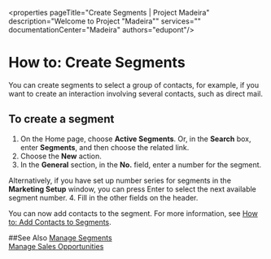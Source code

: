 <properties
                pageTitle="Create Segments | Project Madeira" 
                description="Welcome to Project "Madeira"" 
                services="" 
                documentationCenter="Madeira"
                authors="edupont"/>

# How to: Create Segments
You can create segments to select a group of contacts, for example, if you want to create an interaction involving several contacts, such as direct mail.

## To create a segment
1. On the Home page, choose **Active Segments**. Or, in the **Search** box, enter **Segments**, and then choose the related link. 
2. Choose the **New** action.
3. In the **General** section, in the **No.** field, enter a number for the segment.

  Alternatively, if you have set up number series for segments in the **Marketing Setup** window, you can press Enter to select the next available segment number. 
4. Fill in the other fields on the header.

You can now add contacts to the segment. For more information, see [How to: Add Contacts to Segments](marketing-add-contact-segment.md).

##See Also
[Manage Segments](marketing-segments.md)  
[Manage Sales Opportunities](marketing-manage-sales-opportunities.md)  
